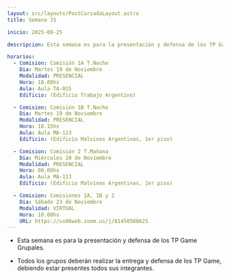 ```yaml
---
layout: src/layouts/PostCursadaLayout.astro
title: Semana 15

inicio: 2025-08-25

descripcion: Esta semana es para la presentación y defensa de los TP Game Grupales.

horarios:
  - Comision: Comisión 1A T.Noche
    Dia: Martes 19 de Noviembre
    Modalidad: PRESENCIAL
    Hora: 18.00hs
    Aula: Aula TA-015
    Edificio: (Edificio Trabajo Argentino)

  - Comision: Comisión 1B T.Noche
    Dia: Martes 19 de Noviembre
    Modalidad: PRESENCIAL
    Hora: 18.15hs
    Aula: Aula MA-113
    Edificio: (Edificio Malvinas Argentinas, 1er piso)

  - Comision: Comisión 2 T.Mañana
    Dia: Miércoles 20 de Noviembre
    Modalidad: PRESENCIAL
    Hora: 08.00hs
    Aula: Aula MA-113
    Edificio: (Edificio Malvinas Argentinas, 1er piso)

  - Comision: Comisiones 1A, 1B y 2
    Dia: Sábado 23 de Noviembre
    Modalidad: VIRTUAL
    Hora: 10.00hs
    URL: https://us06web.zoom.us/j/81450588625
---
```


- Esta semana es para la presentación y defensa de los TP Game Grupales.

- Todos los grupos deberán realizar la entrega y defensa de los TP Game, debiendo estar presentes todos sus integrantes.
